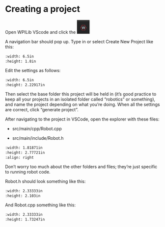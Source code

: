 # Creating a project

Open WPILib VScode and click the ![logo](media/image5.png)

A navigation bar should pop up. Type in or select Create New Project
like this:
```{image} media/image2.png
:width: 6.5in
:height: 1.8in
```


Edit the settings as follows:

```{image} media/image20.png
:width: 6.5in
:height: 2.22917in
```

Then select the base folder this project will be held in (it’s good
practice to keep all your projects in an isolated folder called
“robotics” or something), and name the project depending on what you’re
doing. When all the settings are correct, click “generate project”.


After navigating to the project in VSCode, open the explorer with these files:

- src/main/cpp/Robot.cpp

- src/main/include/Robot.h

```{image} media/image6.png 
:width: 1.81871in
:height: 2.77721in
:align: right
```

Don’t worry too much about the other folders and files; they’re just
specific to running robot code.

Robot.h should look something like this:

```{image} media/image12.png 
:width: 2.33333in
:height: 2.103in
```

And Robot.cpp something like this:
```{image} media/image19.png 
:width: 2.33333in
:height: 1.73247in
```